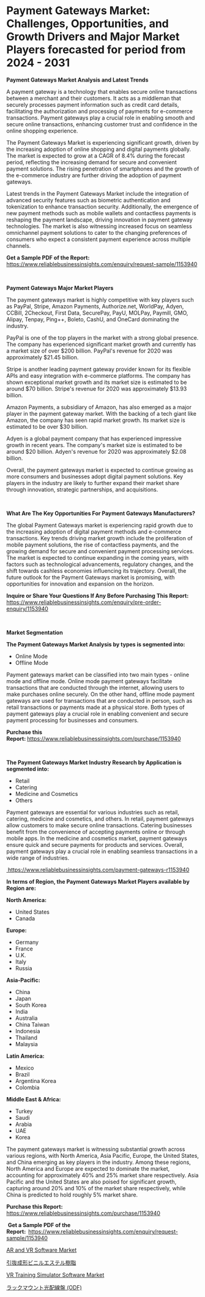 <p><h1>Payment Gateways Market: Challenges, Opportunities, and Growth Drivers and Major Market Players forecasted for period from 2024 - 2031</h1></p><p><strong>Payment Gateways Market Analysis and Latest Trends</strong></p>
<p><p>A payment gateway is a technology that enables secure online transactions between a merchant and their customers. It acts as a middleman that securely processes payment information such as credit card details, facilitating the authorization and processing of payments for e-commerce transactions. Payment gateways play a crucial role in enabling smooth and secure online transactions, enhancing customer trust and confidence in the online shopping experience.</p><p>The Payment Gateways Market is experiencing significant growth, driven by the increasing adoption of online shopping and digital payments globally. The market is expected to grow at a CAGR of 8.4% during the forecast period, reflecting the increasing demand for secure and convenient payment solutions. The rising penetration of smartphones and the growth of the e-commerce industry are further driving the adoption of payment gateways.</p><p>Latest trends in the Payment Gateways Market include the integration of advanced security features such as biometric authentication and tokenization to enhance transaction security. Additionally, the emergence of new payment methods such as mobile wallets and contactless payments is reshaping the payment landscape, driving innovation in payment gateway technologies. The market is also witnessing increased focus on seamless omnichannel payment solutions to cater to the changing preferences of consumers who expect a consistent payment experience across multiple channels.</p></p>
<p><strong>Get a Sample PDF of the Report:&nbsp;</strong> <a href="https://www.reliablebusinessinsights.com/enquiry/request-sample/1153940">https://www.reliablebusinessinsights.com/enquiry/request-sample/1153940</a></p>
<p>&nbsp;</p>
<p><strong>Payment Gateways Major Market Players</strong></p>
<p><p>The payment gateways market is highly competitive with key players such as PayPal, Stripe, Amazon Payments, Authorize.net, WorldPay, Adyen, CCBill, 2Checkout, First Data, SecurePay, PayU, MOLPay, Paymill, GMO, Alipay, Tenpay, Ping++, Boleto, CashU, and OneCard dominating the industry. </p><p>PayPal is one of the top players in the market with a strong global presence. The company has experienced significant market growth and currently has a market size of over $200 billion. PayPal's revenue for 2020 was approximately $21.45 billion.</p><p>Stripe is another leading payment gateway provider known for its flexible APIs and easy integration with e-commerce platforms. The company has shown exceptional market growth and its market size is estimated to be around $70 billion. Stripe's revenue for 2020 was approximately $13.93 billion.</p><p>Amazon Payments, a subsidiary of Amazon, has also emerged as a major player in the payment gateway market. With the backing of a tech giant like Amazon, the company has seen rapid market growth. Its market size is estimated to be over $30 billion.</p><p>Adyen is a global payment company that has experienced impressive growth in recent years. The company's market size is estimated to be around $20 billion. Adyen's revenue for 2020 was approximately $2.08 billion.</p><p>Overall, the payment gateways market is expected to continue growing as more consumers and businesses adopt digital payment solutions. Key players in the industry are likely to further expand their market share through innovation, strategic partnerships, and acquisitions.</p></p>
<p>&nbsp;</p>
<p><strong>What Are The Key Opportunities For Payment Gateways Manufacturers?</strong></p>
<p><p>The global Payment Gateways market is experiencing rapid growth due to the increasing adoption of digital payment methods and e-commerce transactions. Key trends driving market growth include the proliferation of mobile payment solutions, the rise of contactless payments, and the growing demand for secure and convenient payment processing services. The market is expected to continue expanding in the coming years, with factors such as technological advancements, regulatory changes, and the shift towards cashless economies influencing its trajectory. Overall, the future outlook for the Payment Gateways market is promising, with opportunities for innovation and expansion on the horizon.</p></p>
<p><strong>Inquire or Share Your Questions If Any Before Purchasing This Report:</strong> <a href="https://www.reliablebusinessinsights.com/enquiry/pre-order-enquiry/1153940">https://www.reliablebusinessinsights.com/enquiry/pre-order-enquiry/1153940</a></p>
<p>&nbsp;</p>
<p><strong>Market Segmentation</strong></p>
<p><strong>The Payment Gateways Market Analysis by types is segmented into:</strong></p>
<p><ul><li>Online Mode</li><li>Offline Mode</li></ul></p>
<p><p>Payment gateways market can be classified into two main types - online mode and offline mode. Online mode payment gateways facilitate transactions that are conducted through the internet, allowing users to make purchases online securely. On the other hand, offline mode payment gateways are used for transactions that are conducted in person, such as retail transactions or payments made at a physical store. Both types of payment gateways play a crucial role in enabling convenient and secure payment processing for businesses and consumers.</p></p>
<p><strong>Purchase this Report:&nbsp;</strong><a href="https://www.reliablebusinessinsights.com/purchase/1153940">https://www.reliablebusinessinsights.com/purchase/1153940</a></p>
<p>&nbsp;</p>
<p><strong>The Payment Gateways Market Industry Research by Application is segmented into:</strong></p>
<p><ul><li>Retail</li><li>Catering</li><li>Medicine and Cosmetics</li><li>Others</li></ul></p>
<p><p>Payment gateways are essential for various industries such as retail, catering, medicine and cosmetics, and others. In retail, payment gateways allow customers to make secure online transactions. Catering businesses benefit from the convenience of accepting payments online or through mobile apps. In the medicine and cosmetics market, payment gateways ensure quick and secure payments for products and services. Overall, payment gateways play a crucial role in enabling seamless transactions in a wide range of industries.</p></p>
<p><a href="https://www.reliablebusinessinsights.com/payment-gateways-r1153940">&nbsp;https://www.reliablebusinessinsights.com/payment-gateways-r1153940</a></p>
<p><strong>In terms of Region, the Payment Gateways Market Players available by Region are:</strong></p>
<p>
    <p> <strong> North America: </strong>
        <ul>
            <li>United States</li>
            <li>Canada</li>
        </ul>
        </p> 
    <p> <strong> Europe: </strong>
        <ul>
            <li>Germany</li>
            <li>France</li>
            <li>U.K.</li>
            <li>Italy</li>
            <li>Russia</li>
        </ul>
        </p> 
    <p> <strong> Asia-Pacific: </strong>
        <ul>
            <li>China</li>
            <li>Japan</li>
            <li>South Korea</li>
            <li>India</li>
            <li>Australia</li>
            <li>China Taiwan</li>
            <li>Indonesia</li>
            <li>Thailand</li>
            <li>Malaysia</li>
        </ul>
        </p> 
    <p> <strong> Latin America: </strong>
        <ul>
            <li>Mexico</li>
            <li>Brazil</li>
            <li>Argentina Korea</li>
            <li>Colombia</li>
        </ul>
        </p> 
    <p> <strong> Middle East & Africa: </strong>
        <ul>
            <li>Turkey</li>
            <li>Saudi</li>
            <li>Arabia</li>
            <li>UAE</li>
            <li>Korea</li>
        </ul>
    </p>
    </p>
<p><p>The payment gateways market is witnessing substantial growth across various regions, with North America, Asia Pacific, Europe, the United States, and China emerging as key players in the industry. Among these regions, North America and Europe are expected to dominate the market, accounting for approximately 40% and 25% market share respectively. Asia Pacific and the United States are also poised for significant growth, capturing around 20% and 10% of the market share respectively, while China is predicted to hold roughly 5% market share.</p></p>
<p><strong>Purchase this Report: </strong><a href="https://www.reliablebusinessinsights.com/purchase/1153940">https://www.reliablebusinessinsights.com/purchase/1153940</a></p>
<p>&nbsp;<strong>Get a Sample PDF of the Report:&nbsp;&nbsp;</strong><a href="https://www.reliablebusinessinsights.com/enquiry/request-sample/1153940">https://www.reliablebusinessinsights.com/enquiry/request-sample/1153940</a></p>
<p><strong></strong></p>
<p><p><a href="https://github.com/jerrycopelandthomaswsqd8q/Market-Research-Report-List-3/blob/main/ar-and-vr-software-market.md">AR and VR Software Market</a></p><p><a href="https://github.com/qwpelcjko9242629/Market-Research-Report-List-3/blob/main/2738585181223.md">引抜成形ビニルエステル樹脂</a></p><p><a href="https://github.com/yoshih12/Market-Research-Report-List-4/blob/main/vr-training-simulator-software-market.md">VR Training Simulator Software Market</a></p><p><a href="https://github.com/gfggqjbfys368009/Market-Research-Report-List-3/blob/main/1501356181224.md">ラックマウント光配線盤 (ODF)</a></p></p>